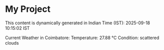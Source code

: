# My Project

This content is dynamically generated in Indian Time (IST): 2025-09-18 10:15:02 IST


Current Weather in Coimbatore:
Temperature: 27.88 °C
Condition: scattered clouds
